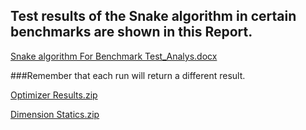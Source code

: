 


## Test results of the Snake algorithm in certain benchmarks are shown in this Report.

[Snake algorithm For Benchmark Test_Analys.docx](https://github.com/user-attachments/files/16161974/Snake.algorithm.For.Benchmark.Test_Analys.docx)





###Remember that each run will return a different result.

[Optimizer Results.zip](https://github.com/user-attachments/files/16161922/Optimizer.Results.zip)


[Dimension Statics.zip](https://github.com/user-attachments/files/16161952/Dimension.Statics.zip)




